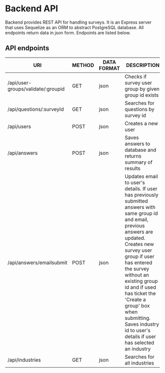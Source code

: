 # Backend API

Backend provides REST API for handling surveys. It is an Express server that uses Sequelize as an ORM to abstract PostgreSQL database. All endpoints return data in json form. Endpoints are listed below.

## API endpoints

| URI                       | METHOD | DATA FORMAT |  DESCRIPTION                                                                                                                                                                                                                                                                                                                                                          | AUTHENTICATION REQUIRED  |
| ------------------------- | ------ | ----------- | --------------------------------------------------------------------------------------------------------------------------------------------------------------------------------------------------------------------------------------------------------------------------------------------------------------------------------------------------------------------- | ------------------------ |
| /api/user-groups/validate/:groupid | GET    | json        | Checks if survey user group by given group id exists                                                                                                                                                                                                                                                                                                                  |  No                      |
| /api/questions/:surveyId  | GET    | json        | Searches for questions by survey id                                                                                                                                                                                                                                                                                                                                   |  No                      |
| /api/users                | POST   | json        | Creates a new user                                                                                                                                                                                                                                                                                                                                                    |  No                      |
| /api/answers              | POST   | json        | Saves answers to database and returns summary of results                                                                                                                                                                                                                                                                                                              |  No                      |
| /api/answers/emailsubmit  | POST   | json        | Updates email to user's details. If user has previously submitted answers with same group id and email, previous answers are updated. Creates new survey user group if user has entered the survey without an existing group id and if used has ticket the 'Create a group' box when submitting. Saves industry id to user's details if user has selected an industry |  Yes                     |
| /api/industries           | GET    | json        | Searches for all industries                                                                                                                                                                                                                                                                                                                                           |  No                      |
